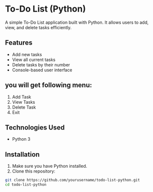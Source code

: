 #  To-Do List (Python)

A simple To-Do List application built with Python. It allows users to add, view, and delete tasks efficiently.

##  Features

- Add new tasks
- View all current tasks
- Delete tasks by their number
- Console-based user interface

## you will get following menu:
  1. Add Task
  2. View Tasks
  3. Delete Task
  4. Exit

##  Technologies Used

- Python 3

##  Installation

1. Make sure you have Python installed.
2. Clone this repository:

```bash
git clone https://github.com/yourusername/todo-list-python.git
cd todo-list-python  


